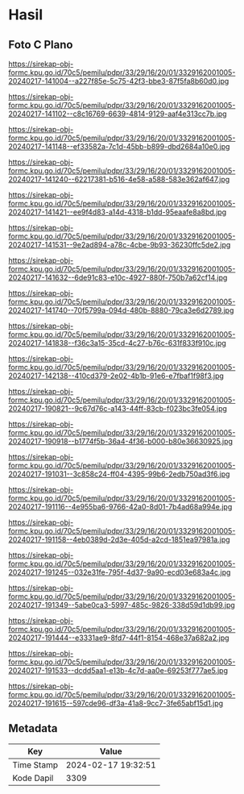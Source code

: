# Hasil

## Foto C Plano

https://sirekap-obj-formc.kpu.go.id/70c5/pemilu/pdpr/33/29/16/20/01/3329162001005-20240217-141004--a227f85e-5c75-42f3-bbe3-87f5fa8b60d0.jpg

https://sirekap-obj-formc.kpu.go.id/70c5/pemilu/pdpr/33/29/16/20/01/3329162001005-20240217-141102--c8c16769-6639-4814-9129-aaf4e313cc7b.jpg

https://sirekap-obj-formc.kpu.go.id/70c5/pemilu/pdpr/33/29/16/20/01/3329162001005-20240217-141148--ef33582a-7c1d-45bb-b899-dbd2684a10e0.jpg

https://sirekap-obj-formc.kpu.go.id/70c5/pemilu/pdpr/33/29/16/20/01/3329162001005-20240217-141240--62217381-b516-4e58-a588-583e362af647.jpg

https://sirekap-obj-formc.kpu.go.id/70c5/pemilu/pdpr/33/29/16/20/01/3329162001005-20240217-141421--ee9f4d83-a14d-4318-b1dd-95eaafe8a8bd.jpg

https://sirekap-obj-formc.kpu.go.id/70c5/pemilu/pdpr/33/29/16/20/01/3329162001005-20240217-141531--9e2ad894-a78c-4cbe-9b93-36230ffc5de2.jpg

https://sirekap-obj-formc.kpu.go.id/70c5/pemilu/pdpr/33/29/16/20/01/3329162001005-20240217-141632--6de91c83-e10c-4927-880f-750b7a62cf14.jpg

https://sirekap-obj-formc.kpu.go.id/70c5/pemilu/pdpr/33/29/16/20/01/3329162001005-20240217-141740--70f5799a-094d-480b-8880-79ca3e6d2789.jpg

https://sirekap-obj-formc.kpu.go.id/70c5/pemilu/pdpr/33/29/16/20/01/3329162001005-20240217-141838--f36c3a15-35cd-4c27-b76c-631f833f910c.jpg

https://sirekap-obj-formc.kpu.go.id/70c5/pemilu/pdpr/33/29/16/20/01/3329162001005-20240217-142138--410cd379-2e02-4b1b-91e6-e7fbaf1f98f3.jpg

https://sirekap-obj-formc.kpu.go.id/70c5/pemilu/pdpr/33/29/16/20/01/3329162001005-20240217-190821--9c67d76c-a143-44ff-83cb-f023bc3fe054.jpg

https://sirekap-obj-formc.kpu.go.id/70c5/pemilu/pdpr/33/29/16/20/01/3329162001005-20240217-190918--b1774f5b-36a4-4f36-b000-b80e36630925.jpg

https://sirekap-obj-formc.kpu.go.id/70c5/pemilu/pdpr/33/29/16/20/01/3329162001005-20240217-191031--3c858c24-ff04-4395-99b6-2edb750ad3f6.jpg

https://sirekap-obj-formc.kpu.go.id/70c5/pemilu/pdpr/33/29/16/20/01/3329162001005-20240217-191116--4e955ba6-9766-42a0-8d01-7b4ad68a994e.jpg

https://sirekap-obj-formc.kpu.go.id/70c5/pemilu/pdpr/33/29/16/20/01/3329162001005-20240217-191158--4eb0389d-2d3e-405d-a2cd-1851ea97981a.jpg

https://sirekap-obj-formc.kpu.go.id/70c5/pemilu/pdpr/33/29/16/20/01/3329162001005-20240217-191245--032e31fe-795f-4d37-9a90-ecd03e683a4c.jpg

https://sirekap-obj-formc.kpu.go.id/70c5/pemilu/pdpr/33/29/16/20/01/3329162001005-20240217-191349--5abe0ca3-5997-485c-9826-338d59d1db99.jpg

https://sirekap-obj-formc.kpu.go.id/70c5/pemilu/pdpr/33/29/16/20/01/3329162001005-20240217-191444--e3331ae9-8fd7-44f1-8154-468e37a682a2.jpg

https://sirekap-obj-formc.kpu.go.id/70c5/pemilu/pdpr/33/29/16/20/01/3329162001005-20240217-191533--dcdd5aa1-e13b-4c7d-aa0e-69253f777ae5.jpg

https://sirekap-obj-formc.kpu.go.id/70c5/pemilu/pdpr/33/29/16/20/01/3329162001005-20240217-191615--597cde96-df3a-41a8-9cc7-3fe65abf15d1.jpg


## Metadata

| Key        | Value               |
| ---------- | ------------------- |
| Time Stamp | 2024-02-17 19:32:51 |
| Kode Dapil | 3309                |



